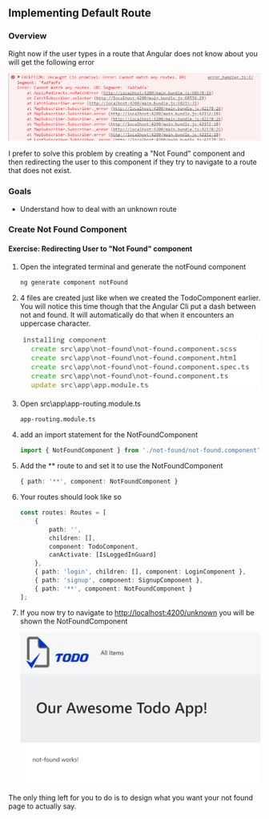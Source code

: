 ## Implementing Default Route

### Overview

Right now if the user types in a route that Angular does not know about you will get the following error

![no route found](images/ng2/no-route-found.png)

I prefer to solve this problem by creating a "Not Found" component and then redirecting the user to this component if they try to navigate to a route that does not exist.

### Goals

* Understand how to deal with an unknown route

### Create Not Found Component

<h4 class="exercise-start">
    <b>Exercise</b>: Redirecting User to "Not Found" component
</h4>

1. Open the integrated terminal and generate the notFound component 

    ```bash
    ng generate component notFound
    ```

1. 4 files are created just like when we created the TodoComponent earlier.  You will notice this time though that the Angular Cli put a dash between not and found.  It will automatically do that when it encounters an uppercase character.

    ![not found generated file list](images/ng2/notfound-generated.png)

1. Open src\app\app-routing.module.ts

    ```bash
    app-routing.module.ts 
     ```
     
1. add an import statement for the NotFoundComponent 

    ```TypeScript
    import { NotFoundComponent } from './not-found/not-found.component';
    ```

1. Add the ** route to and set it to use the NotFoundComponent

    ```TypeScript
    { path: '**', component: NotFoundComponent }
    ```

1. Your routes should look like so

    ```TypeScript
    const routes: Routes = [
        {
            path: '',
            children: [],
            component: TodoComponent,
            canActivate: [IsLoggedInGuard]
        },
        { path: 'login', children: [], component: LoginComponent },
        { path: 'signup', component: SignupComponent },
        { path: '**', component: NotFoundComponent }
    ];
    ```
    
1. If you now try to navigate to [http://localhost:4200/unknown](http://localhost:4200/unknown) you will be shown the NotFoundComponent 

    ![Not Found View](images/view-route-unknown.png)
    
The only thing left for you to do is to design what you want your not found page to actually say.  
